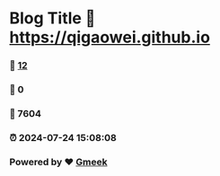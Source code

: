 # Blog Title :link: https://qigaowei.github.io 
### :page_facing_up: [12](https://qigaowei.github.io/tag.html) 
### :speech_balloon: 0 
### :hibiscus: 7604 
### :alarm_clock: 2024-07-24 15:08:08 
### Powered by :heart: [Gmeek](https://github.com/Meekdai/Gmeek)
